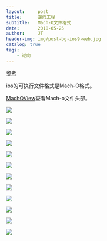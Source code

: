 ```yaml
---
layout:     post
title:      逆向工程
subtitle:   Mach-O文件格式
date:       2018-05-25
author:     JT
header-img: img/post-bg-ios9-web.jpg
catalog: true
tags:
    - 逆向
---
```


[参考](https://www.jianshu.com/p/7040dd1396f7)

ios的可执行文件格式是Mach-O格式。

[MachOView](https://github.com/gdbinit/MachOView)查看Mach-o文件头部。

![](https://wtj900.github.io/img/reverse/查看文件格式.png)

![](https://wtj900.github.io/img/reverse/Mach-o文件格式基本结构.png)

![](https://wtj900.github.io/img/reverse/Mach-o文件头部查看.png)

![](https://wtj900.github.io/img/reverse/Mach-o头部-魔数.png)

![](https://wtj900.github.io/img/reverse/Mach-o头部.png)

![](https://wtj900.github.io/img/reverse/Mach-o加载命令.png)

![](https://wtj900.github.io/img/reverse/Mach-o加载命令分类.png)

![](https://wtj900.github.io/img/reverse/Mach-o加载命令-LC-SEGMENT.png)

![](https://wtj900.github.io/img/reverse/Mach-o加载命令-LC-SEGMENT-SECTION.png)

![](https://wtj900.github.io/img/reverse/Mach-o加载命令-LC-SEGMENT-SECTION(_TEXT).png)

![](https://wtj900.github.io/img/reverse/Mach-o加载命令-LC-SEGMENT-SECTION(_DATA).png)

![](https://wtj900.github.io/img/reverse/Mach-o动态链接.png)

